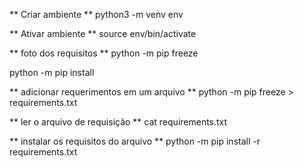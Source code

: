 ** Criar ambiente **
python3 -m venv env

** Ativar ambiente **
source env/bin/activate

** foto dos requisitos **
python -m pip freeze 

python -m pip install 

** adicionar requerimentos em um arquivo **
python -m pip freeze > requirements.txt 

** ler o arquivo de requisição ** 
cat requirements.txt

** instalar os requisitos do arquivo **
python -m pip install -r requirements.txt

